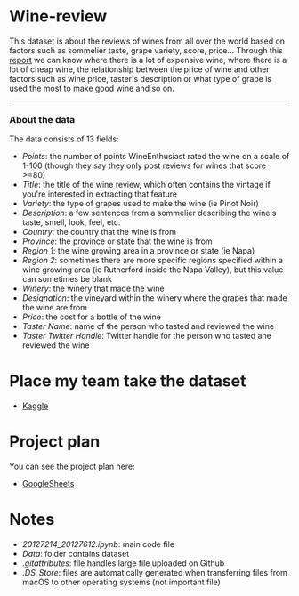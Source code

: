 # Wine-review

This dataset is about the reviews of wines from all over the world based on factors such as sommelier taste, grape variety, score, price... Through this [report](https://github.com/iamdkSang/20127214_20127612_Wine-Reviews/blob/main/20127214_20127612.ipynb) we can know where there is a lot of expensive wine, where there is a lot of cheap wine, the relationship between the price of wine and other factors such as wine price, taster's description or what type of grape is used the most to make good wine and so on.


---

### About the data

The data consists of 13 fields:

- *Points*: the number of points WineEnthusiast rated the wine on a scale of 1-100 (though they say they only post reviews for wines that score >=80)
- *Title*: the title of the wine review, which often contains the vintage if you're interested in extracting that feature
- *Variety*: the type of grapes used to make the wine (ie Pinot Noir)
- *Description*: a few sentences from a sommelier describing the wine's taste, smell, look, feel, etc.
- *Country*: the country that the wine is from
- *Province*: the province or state that the wine is from
- *Region 1*: the wine growing area in a province or state (ie Napa)
- *Region 2*: sometimes there are more specific regions specified within a wine growing area (ie Rutherford inside the Napa Valley), but this value can sometimes be blank
- *Winery*: the winery that made the wine
- *Designation*: the vineyard within the winery where the grapes that made the wine are from
- *Price*: the cost for a bottle of the wine 
- *Taster Name*: name of the person who tasted and reviewed the wine
- *Taster Twitter Handle*: Twitter handle for the person who tasted ane reviewed the wine


# Place my team take the dataset

- [Kaggle](https://www.kaggle.com/zynicide/wine-reviews)


# Project plan 

You can see the project plan here:
- [GoogleSheets](https://docs.google.com/spreadsheets/d/1a6YCNYcfdeE-low_JD90kefmyRYT_R-RUc9q5kXrmbk/edit?usp=sharing)

# Notes

- *20127214_20127612.ipynb*: main code file
- *Data*: folder contains dataset
- *.gitattributes*: file handles large file uploaded on Github
- *.DS_Store*: files are automatically generated when transferring files from macOS to other operating systems (not important file)
